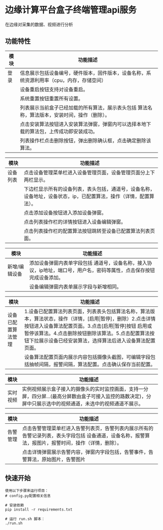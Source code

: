 # 边缘计算平台盒子终端管理api服务

在边缘对采集的数据、视频进行分析

## 功能特性

| **模块** | **功能描述**                                                 |
| -------- | ------------------------------------------------------------ |
| 登录     | 信息展示包括设备编号，硬件版本，固件版本，设备名称，系统资源利用率（cpu，内存，存储空间） |
|          | 设备重启按钮支持对设备重启。                                 |
|          | 系统重置按钮重置所有设置。                                   |
|          | 列表展示当前盒子已经加载的所有算法，展示表头包括 算法名称，算法版本，安装时间，操作（删除）。 |
|          | 点击安装算法按钮进入安装算法弹窗，弹窗内可以选择本地下载的算法包，上传成功即安装成功。 |
|          | 列表操作栏点击删除按钮，弹出删除确认框，点击确定删除该算法。 |

| **模块** | **功能描述**                                                 |
| -------- | ------------------------------------------------------------ |
| 设备列表 | 点击设备管理菜单栏进入设备管理页面，设备管理页面分上下两栏显示。 |
|          | 下边栏显示所有的设备列表，表头包括，通道号，设备名称，设备地址，设备状态，ip，已配置算法，操作（详情，配置算法）。 |
|          | 点击添加设备按钮进入添加设备弹窗。                           |
|          | 点击列表操作栏的详情按钮进入设备编辑弹窗。                   |
|          | 点击列表操作栏的配置算法按钮跳转至设备已配置算法列表页面。   |

| **模块**      | **功能描述**                                                 |
| ------------- | ------------------------------------------------------------ |
| 新增/编辑设备 | 添加设备弹窗内表单字段包括 通道号，设备名称，接入协议，ip地址，端口号，用户名，密码等属性，点击保存按钮完成设备添加。 |
|               | 设备编辑弹窗内表单展示字段与新增相同。                       |

| **模块**           | **功能描述**                                                 |
| ------------------ | ------------------------------------------------------------ |
| 设备已配置算法管理 | 1.设备已配置算法列表页面，列表表头包括算法名称，算法版本，算法状态，操作（详情，[启用\|暂停]，删除）2.点击详情按钮进入设备算法配置页面。3.点击[启用\|暂停]按钮 启用或暂停该算法。4.点击删除按钮删除该算法。5.点击配置算法按钮下拉展示设备已经安装算法，选择算法后进入设备算法配置页面。 |
|                    | 设备算法配置页面内展示内容包括摄像头截图，可编辑字段包括抽帧间隔，报警间隔，算法配置。点击确认保存当前配置。 |

| **模块** | **功能描述**                                                 |
| -------- | ------------------------------------------------------------ |
| 实时视频 | 实例视频展示盒子接入的摄像头的实时监控画面，支持一分屏，四分屏...(最高分屏数由盒子可接入监控的路数决定)，分屏中只展示选中的视频通道，未选中的视频通道不展示。 |

| **模块** | **功能描述**                                                 |
| -------- | ------------------------------------------------------------ |
| 告警管理 | 点击告警管理菜单栏进入告警列表页，告警列表内展示所有的告警记录列表，表头字段包括 设备通道，设备名称，报警算法，报图片，报警时间，操作（详情，删除）。 |
|          | 点击详情弹窗展示告警内容，弹窗内字段包括，告警事件，告警算法，原始图片，告警图片 |

## 快速开始

```
使用以下步骤来运行项目：
# config.py配置相关信息

# 安装依赖
pip install -r requirements.txt

# 运行 run.sh 脚本：
./run.sh

```


